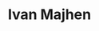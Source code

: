 ---
SICRIS: 15295
draft: false
fixName: ivan_majhen
lab: Computer Communications Laboratory
labPos: Laboratory Member
location: null
mailInfo: ivan.majhen@fri.uni-lj.si
officeHours: null
profName: Ivan Majhen
profTitle: Laboratory Technician
telephoneInfo: null
title: Ivan Majhen
---